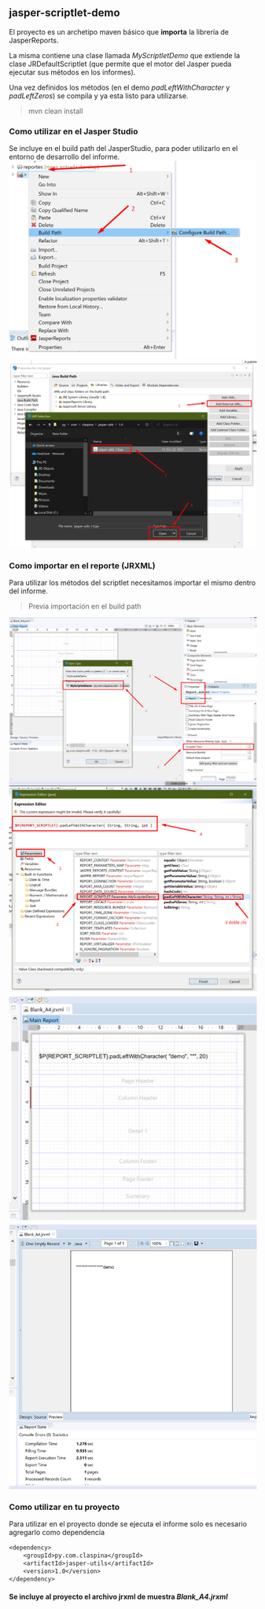 ## jasper-scriptlet-demo

El proyecto es un archetipo maven básico que **importa** la librería de JasperReports.

La misma contiene una clase llamada *MyScriptletDemo* que extiende la clase JRDefaultScriptlet (que permite que el motor del Jasper pueda ejecutar sus métodos en los informes).

Una vez definidos los métodos (en el demo *padLeftWithCharacter* y *padLeftZeros*) se compila y ya esta listo para utilizarse.
> mvn clean install

### Como utilizar en el Jasper Studio

Se incluye en el build path del JasperStudio, para poder utilizarlo en el entorno de desarrollo del informe.
![Paso 1](https://github.com/claspina/jasper-scriptlet-demo/blob/main/images/paso1.png?raw=true)
![Paso 2](https://github.com/claspina/jasper-scriptlet-demo/blob/main/images/paso2.png?raw=true)

### Como importar en el reporte (JRXML)

Para utilizar los métodos del scriptlet necesitamos importar el mismo dentro del informe.
> Previa importación en el build path

![Paso 3](https://github.com/claspina/jasper-scriptlet-demo/blob/main/images/paso3.png?raw=true)
![Paso 4](https://github.com/claspina/jasper-scriptlet-demo/blob/main/images/paso4.png?raw=true)
![Paso 5](https://github.com/claspina/jasper-scriptlet-demo/blob/main/images/paso5.png?raw=true)
![Paso 6](https://github.com/claspina/jasper-scriptlet-demo/blob/main/images/paso6.png?raw=true)

### Como utilizar en tu proyecto

Para utilizar en el proyecto donde se ejecuta el informe solo es necesario agregarlo como dependencia

    <dependency>
        <groupId>py.com.claspina</groupId>
        <artifactId>jasper-utils</artifactId>
        <version>1.0</version>
    </dependency>


#### Se incluye al proyecto el archivo jrxml de muestra *Blank_A4.jrxml*
